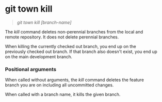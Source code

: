# git town kill

> _git town kill [branch-name]_

The _kill_ command deletes non-perennial branches from the local and remote
repository. It does not delete perennial branches.

When killing the currently checked out branch, you end up on the previously
checked out branch. If that branch also doesn't exist, you end up on the main
development branch.

### Positional arguments

When called without arguments, the _kill_ command deletes the feature branch you
are on including all uncommitted changes.

When called with a branch name, it kills the given branch.
